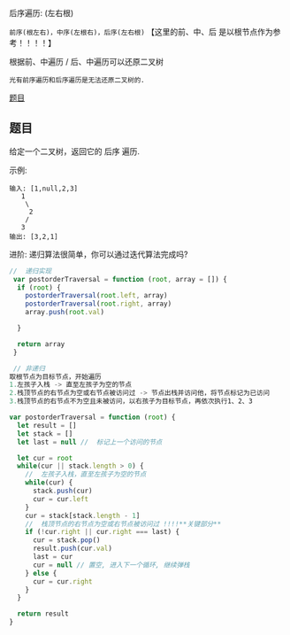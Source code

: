 后序遍历:  (左右根)

`前序(根左右)，中序(左根右)，后序(左右根)`
【这里的前、中、后 是以根节点作为参考！！！！】

根据前、中遍历 / 后、中遍历可以还原二叉树

`光有前序遍历和后序遍历是无法还原二叉树的. `

[题目](https://leetcode.cn/problems/binary-tree-postorder-traversal/description/)


## 题目

给定一个二叉树，返回它的 后序 遍历. 

示例:
```
输入: [1,null,2,3]
   1
    \
     2
    /
   3
输出: [3,2,1]
```
进阶: 递归算法很简单，你可以通过迭代算法完成吗?

```js
//  递归实现
 var postorderTraversal = function (root, array = []) {
  if (root) {
    postorderTraversal(root.left, array)
    postorderTraversal(root.right, array)
    array.push(root.val)

  }

  return array
 }

 // 非递归
取根节点为目标节点，开始遍历
1.左孩子入栈 -> 直至左孩子为空的节点
2.栈顶节点的右节点为空或右节点被访问过 -> 节点出栈并访问他，将节点标记为已访问
3.栈顶节点的右节点不为空且未被访问，以右孩子为目标节点，再依次执行1、2、3

var postorderTraversal = function (root) {
  let result = []
  let stack = []
  let last = null //  标记上一个访问的节点

  let cur = root 
  while(cur || stack.length > 0) {
    //  左孩子入栈，直至左孩子为空的节点
    while(cur) {
      stack.push(cur)
      cur = cur.left
    }
    cur = stack[stack.length - 1]
    //  栈顶节点的右节点为空或右节点被访问过 !!!!**关键部分**
    if (!cur.right || cur.right === last) {
      cur = stack.pop()
      result.push(cur.val)
      last = cur
      cur = null // 置空, 进入下一个循环, 继续弹栈
    } else {
      cur = cur.right
    }
  }

  return result
}

```